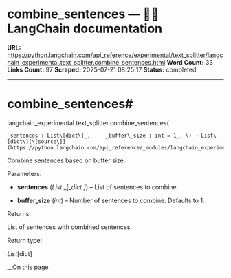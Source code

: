 # combine_sentences — 🦜🔗 LangChain  documentation

**URL:** https://python.langchain.com/api_reference/experimental/text_splitter/langchain_experimental.text_splitter.combine_sentences.html
**Word Count:** 33
**Links Count:** 97
**Scraped:** 2025-07-21 08:25:17
**Status:** completed

---

# combine\_sentences\#

langchain\_experimental.text\_splitter.combine\_sentences\(

    _sentences : List\[dict\]_,     _buffer\_size : int = 1_, \) → List\[dict\][\[source\]](https://python.langchain.com/api_reference/_modules/langchain_experimental/text_splitter.html#combine_sentences)\#     

Combine sentences based on buffer size.

Parameters:     

  * **sentences** \(_List_ _\[__dict_ _\]_\) – List of sentences to combine.

  * **buffer\_size** \(_int_\) – Number of sentences to combine. Defaults to 1.

Returns:     

List of sentences with combined sentences.

Return type:     

_List_\[dict\]

__On this page